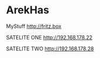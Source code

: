ArekHas
=======

MyStuff
http://fritz.box

SATELITE ONE
http://192.168.178.22

SATELITE TWO
http://192.168.178.28
